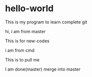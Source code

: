 # hello-world

This is my program to learn complete git



hi, i am from master


This is for new-codes

i am from cmd


This is to pull me

I am done(master) merge into master
